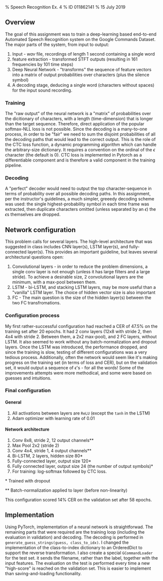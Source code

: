 % Speech Recognition Ex. 4
% ID 011862141
% 15 July 2019



## Overview
The goal of this assignment was to train a deep-learning based end-to-end Automated Speech Recognition system on the Google Commands Dataset. The major parts of the system, from input to output:

1. Input - *wav* file, recordings of length 1 second containing a single word
1. feature extraction - transformed STFT outputs (resulting in 161 frequencies by 101 time steps)
1. Deep Neural Network - "transforms" the sequence of feature vectors into a matrix of output probabilities over characters (plus the silence symbol)
1. A decoding stage, deducing a single word (characters without spaces) for the input sound recording.

### Training
The "raw output" of the neural network is a "matrix" of probabilities over the dicitionary of characters, with a length (time-dimension) that is longer than the target sequence. Therefore, direct application of the popular softmax-NLL loss is not possible. Since the decoding is a many-to-one process, in order to be "fair" we need to sum the disjoint probabilities of all the decoding paths that would lead to the correct output. This is the role of the CTC loss function, a dynamic programming algorithm which can handle the arbitrary-size dictionary. It requires a convention on the ordinal of the $\epsilon$ character (the default is 0). CTC loss is implemented in Pytorch as a differentiable component and is therefore a valid component in the training pipeline.

### Decoding
A "perfect" decoder would need to output the top character-sequence in terms of probability over all possible decoding paths. In this assignment, per the instructor's guidelines, a much simpler, greeedy decoding scheme was used: the single highest-probability symbol in each time frame was extracted, then duplicate characters omitted (unless separated by an $\epsilon$) the $\epsilon$s themselves are dropped.


## Network configuration
This problem calls for several layers. The high-level architecture that was suggested in class includes CNN layer(s), LSTM layer(s), and fully-connected layer(s). This provides an important guideline, but leaves several architectural questions open:

1. Convolutional layers - in order to reduce the problem dimensions, a single conv layer is not enough (unless it has large filters and a large stride). To achieve a desirable size, 2 convolutional layers are the minimum, with a max-pool between them.
1. LSTM - bi-LSTM, and stacking LSTM layers, may be more useful than a "vanilla" LSTM layer. The choice of hidden vector size is also important
1. FC - The main question is the size of the hidden layer(s) between the two FC transfromations.

### Configuration process
My first rather-successful configuration had reached a CER of 47.5% on the training set after 20 epochs. It had 2 conv layers (12x8 with stride 2, then 4x4 with stride 2. Between them, a 2x2 max-pool), and 2 FC layers, without LSTM. It also seemed to work without any batch-normalization and dropout layers.
Once the LSTM was introduced, the performance dropped, and since the training is slow, testing of different configurations was a very tedious process. Additionally, often the network would seem like it's making progress on the training set (in terms of loss and CER), but on the validation set, it would output a sequence of $\epsilon$'s - for all the words! Some of the improvements attempts were more methodical, and some were based on guesses and intuitions.

### Final configuration
#### General
1. All activations between layers are `ReLU` (except the `tanh` in the LSTM)
1. Adam optimizer with learning rate of 0.01

#### Network architecture
1. Conv 8x8, stride 2, 12 output channels**
1. Max Pool 2x2 (stride 2)
1. Conv 4x4, stride 1, 4 output channels**
1. Bi-LSTM, 2 layers, hidden size 80*
1. Fully-connected layer, output size 120*
1. Fully connected layer, output size 24 (the number of output symbols)*
1. For training: log-softmax followed by CTC loss.

\* Trained with dropout

** Batch-normalization applied to layer (before non-linearity)

This configuration scored 14% CER on the validation set after 58 epochs.


## Implementation
Using PyTorch, implementation of a neural network is straightforwad. The remaining parts that were required are the training loop (including the evaluation in validation) and decoding. The decoding is performed in `generate_guess_strings(guess, class_to_idx)`. I changed the implementation of the class-to-index dictionary to an OrderedDict to support the reverse transformation. I also create a special `GCommandLoader` for the test set. it sends the filename, rather than the label, together with the input features. The evaluation on the test is performed every time a new "high-score" is reached on the validation set. This is easier to implement than saving-and-loading functionality.


